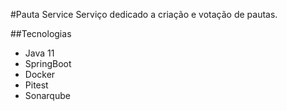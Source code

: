 #Pauta Service
Serviço dedicado a criação e votação de pautas.

##Tecnologias
- Java 11
- SpringBoot
- Docker
- Pitest
- Sonarqube